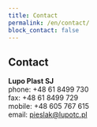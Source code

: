 ```yaml
---
title: Contact
permalink: /en/contact/
block_contact: false
---
```

## Contact

**Lupo Plast SJ**<br/>
phone: +48 61 8499 730<br/>
fax: +48 61 8499 729<br/>
mobile: +48 605 767 615<br/>
email: [pieslak@lupotc.pl](mailto:pieslak@lupotc.pl)
